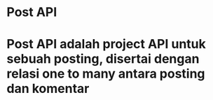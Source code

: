 <h1>Post API<h1>
<p> Post API adalah project API untuk sebuah posting, disertai dengan relasi one to many 
antara posting dan komentar </p>